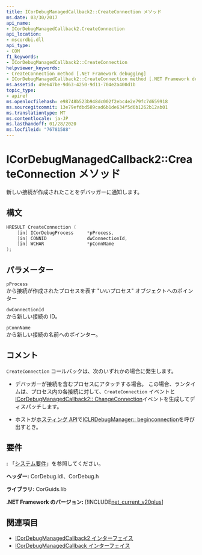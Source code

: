 ```yaml
---
title: ICorDebugManagedCallback2::CreateConnection メソッド
ms.date: 03/30/2017
api_name:
- ICorDebugManagedCallback2.CreateConnection
api_location:
- mscordbi.dll
api_type:
- COM
f1_keywords:
- ICorDebugManagedCallback2::CreateConnection
helpviewer_keywords:
- CreateConnection method [.NET Framework debugging]
- ICorDebugManagedCallback2::CreateConnection method [.NET Framework debugging]
ms.assetid: 49e647be-9d63-4250-9d11-704e2a400d1b
topic_type:
- apiref
ms.openlocfilehash: e98748b523b948dc002f2ebc4e2e79fc7d659918
ms.sourcegitcommit: 13e79efdbd589cad6b1de634f5d6b1262b12ab01
ms.translationtype: MT
ms.contentlocale: ja-JP
ms.lasthandoff: 01/28/2020
ms.locfileid: "76781588"
---
```

# <a name="icordebugmanagedcallback2createconnection-method"></a>ICorDebugManagedCallback2::CreateConnection メソッド
新しい接続が作成されたことをデバッガーに通知します。  
  
## <a name="syntax"></a>構文  
  
```cpp  
HRESULT CreateConnection (  
    [in] ICorDebugProcess     *pProcess,  
    [in] CONNID               dwConnectionId,  
    [in] WCHAR                *pConnName  
);  
```  
  
## <a name="parameters"></a>パラメーター  
 `pProcess`  
 から接続が作成されたプロセスを表す "いいプロセス" オブジェクトへのポインター  
  
 `dwConnectionId`  
 から新しい接続の ID。  
  
 `pConnName`  
 から新しい接続の名前へのポインター。  
  
## <a name="remarks"></a>コメント  
 `CreateConnection` コールバックは、次のいずれかの場合に発生します。  
  
- デバッガーが接続を含むプロセスにアタッチする場合。 この場合、ランタイムは、プロセス内の各接続に対して、`CreateConnection` イベントと[ICorDebugManagedCallback2:: ChangeConnection](icordebugmanagedcallback2-changeconnection-method.md)イベントを生成してディスパッチします。  
  
- ホストが[ホスティング API](../../../../docs/framework/unmanaged-api/hosting/index.md)で[ICLRDebugManager:: beginconnection](../../../../docs/framework/unmanaged-api/hosting/iclrdebugmanager-beginconnection-method.md)を呼び出すとき。  
  
## <a name="requirements"></a>要件  
 **:** 「[システム要件](../../../../docs/framework/get-started/system-requirements.md)」を参照してください。  
  
 **ヘッダー:** CorDebug.idl、CorDebug.h  
  
 **ライブラリ:** CorGuids.lib  
  
 **.NET Framework のバージョン:** [!INCLUDE[net_current_v20plus](../../../../includes/net-current-v20plus-md.md)]  
  
## <a name="see-also"></a>関連項目

- [ICorDebugManagedCallback2 インターフェイス](icordebugmanagedcallback2-interface.md)
- [ICorDebugManagedCallback インターフェイス](icordebugmanagedcallback-interface.md)
